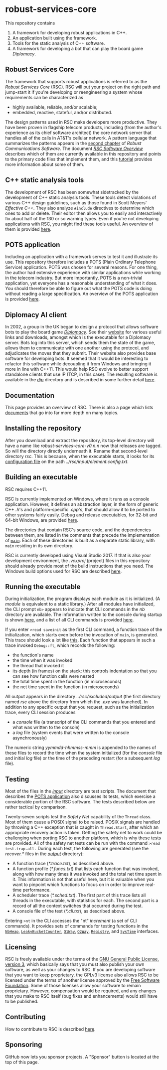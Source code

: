 # robust-services-core

This repository contains

1. A framework for developing robust applications in C++.
1. An application built using the framework.
1. Tools for the static analysis of C++ software.
1. A framework for developing a bot that can play the board game _Diplomacy_.

## Robust Services Core

The framework that supports robust applications is referred to as the _Robust
Services Core_ (RSC). RSC will put your project on the right path and jump-start
it if you're developing or reengineering a system whose requirements can be
characterized as

- highly available, reliable, and/or scalable;
- embedded, reactive, stateful, and/or distributed.

The design patterns used in RSC make developers more productive. They have
been proven in flagship telecom products, including (from the author's
experience as its chief software architect) the core network server that
handles all of the calls in AT&T's cellular network. A pattern language that
summarizes the patterns appears in the
[second chapter](/docs/RCS-chapter-2.pdf) of _Robust Communications Software_.
The document [_RSC Software Overview_](/docs/RSC-Software-Overview.pdf)
describes which of them are currently available in this repository and points
to the primary code files that implement them, and this
[tutorial](/docs/RCS-tutorial.pdf) provides more information about some of
them.

## C++ static analysis tools

The development of RSC has been somewhat sidetracked by the development of C++
static analysis tools. These tools detect violations of various C++ design
guidelines, such as those found in Scott Meyers' _Effective C++_. They also
analyze `#include` directives to determine which ones to add or delete. Their
editor then allows you to easily and interactively fix about half of the 130
or so warning types. Even if you're not developing applications with RSC, you
might find these tools useful. An overview of them is provided
[here](docs/RSC-Cpp-Static-Analysis-Tools.md).

## POTS application

Including an application with a framework serves to test it and illustrate its
use. This repository therefore includes a POTS (Plain Ordinary Telephone
Service) application. POTS was chosen for several reasons. For one thing, the
author had extensive experience with similar applications while working in the
telecom industry. But more importantly, POTS is a non-trivial application, yet
everyone has a reasonable understanding of what it does. You should therefore
be able to figure out what the POTS code is doing without reading a large
specification. An overview of the POTS application is provided
[here](/docs/RSC-POTS-Application.md).

## Diplomacy AI client

In 2002, a group in the UK began to design a protocol that allows software
bots to play the board game
[_Diplomacy_](https://en.wikipedia.org/wiki/Diplomacy_(game)). See their
[website](http://www.daide.org.uk) for various useful links and downloads,
amongst which is the executable for a Diplomacy server. Bots log into this
server, which sends them the state of the game, allows them to communicate with
one another using the protocol, and adjudicates the moves that they submit.
Their website also provides base software for developing bots. It seemed that
it would be interesting to refactor this software while decoupling it from
Windows and bringing it more in line with C++11. This would help RSC evolve
to better support standalone clients that use IP (TCP, in this case). The
resulting software is available in the [_dip_](/dip) directory and is
described in some further detail [here](/docs/RSC-Diplomacy.md).

## Documentation

This page provides an overview of RSC. There is also a page which lists
[documents](/docs/README.md) that go into far more depth on many topics.

## Installing the repository

After you download and extract the repository, its top-level directory will have
a name like _robust-services-core-v0.n.n_ now that releases are tagged. So will
the directory directly underneath it. Rename that second-level directory _rsc_.
This is because, when the executable starts, it looks for its
[configuration file](input/element.config.txt) on the path
_../rsc/input/element.config.txt_.

## Building an executable

RSC requires C++11.

RSC is currently implemented on Windows, where it runs as a console application.
However, it defines an abstraction layer, in the form of generic C++ _.h_'s and
platform-specific _.cpp_'s, that should allow it to be ported to other systems
fairly easily. Debug and release executables, for 32-bit and 64-bit Windows, are
provided [here](/exe).

The directories that contain RSC's source code, and the dependencies between
them, are listed in the comments that precede the implementation of
[`main`](/rsc/main.cpp). Each of these directories is built as a separate
static library, with `main` residing in its own directory.

RSC is currently developed using Visual Studio 2017. If that is also your
development environment, the _.vcxproj_ (project) files in this repository
should already provide most of the build instructions that you need. The
Windows build options used for RSC are described
[here](/docs/RSC-Windows-Build-Options.md).

## Running the executable

During initialization, the program displays each module as it is initialized.
(A _module_ is equivalent to a static library.)  After all modules
have initialized, the CLI prompt `nb>` appears to indicate that CLI commands
in the _nb_ directory are available. The information written to the console
during startup is shown [here](/output/init.console.txt), and a list of all
CLI commands is provided [here](/docs/help.cli.txt).

If you enter `>read saveinit` as the first CLI command, a function trace of
the initialization, which starts even before the invocation of `main`, is
generated. This trace should look a lot like [this](/output/init.trace.txt).
Each function that appears in such a trace invoked `Debug::ft`, which records
the following:
  * the function's name
  * the time when it was invoked
  * the thread that invoked it
  * its depth (in frames) on the stack: this controls indentation so that you
can see how function calls were nested
  * the total time spent in the function (in microseconds)
  * the net time spent in the function (in microseconds)

All output appears in the directory _../rsc/excluded/output_ (the first
directory named _rsc_ above the directory from which the _.exe_ was launched).
In addition to any specific output that you request, such as the initialization
trace, every CLI session produces
  * a _console_ file (a transcript of the CLI commands that you entered and
what was written to the console)
  * a _log_ file (system events that were written to the console asynchronously)

The numeric string _yymmdd-hhmmss-mmm_ is appended to the names of these files
to record the time when the system initialized (for the _console_ file and
initial _log_ file) or the time of the preceding restart (for a subsequent
_log_ file).

## Testing

Most of the files in the [_input_](/input) directory are test scripts. The
document that describes the [POTS application](/docs/RSC-POTS-Application.md)
also discusses its tests, which exercise a considerable portion of the RSC
software. The tests described below are rather tactical by comparison.

Twenty-seven scripts test the _Safety Net_ capability of the `Thread` class.
Most of them cause a POSIX signal to be raised. POSIX signals are handled by
throwing a C++ exception that is caught in `Thread.Start`, after which an
appropriate recovery action is taken. Getting the safety net to work could be
challenging when porting RSC to another platform, which is why these tests are
provided. All of the safety net tests can be run with the command
`>read test.trap.all.`  During each test, the following are generated (see
the _recover.*_ files in the [_output_](/output) directory):

  * A function trace (_*.trace.txt_), as described above.
  * A function profile (_*.funcs.txt_) that lists each function that was
invoked, along with how many times it was invoked and the total net time spent
in it. This information is not that useful here, but it is valuable when you
want to pinpoint which functions to focus on in order to improve real-time
performance.
  * A scheduler trace (_*.sched.txt_). The first part of this trace lists all
threads in the executable, with statistics for each. The second part is a
record of all the context switches that occurred during the test.
  * A console file of the test (_*.cli.txt_), as described above.
 
Entering `>nt` in the CLI accesses the "nt" _increment_ (a set of CLI
commands). It provides sets of commands for testing functions in the
[`NbHeap`](/nb/NbHeap.h), [`LeakyBucketCounter`](/nb/LeakyBucketCounter.h),
[`Q1Way`](/nb/Q1Way.h), [`Q2Way`](/nb/Q2Way.h), [`Registry`](/nb/Registry.h),
and [`SysTime`](/nb/SysTime.h) interfaces.

## Licensing

RSC is freely available under the terms of the [GNU General Public License,
version 3](/LICENSE.txt), which basically says that you must also publish your
own software, as well as your changes to RSC. If you are developing software
that you want to keep proprietary, the GPLv3 license also allows RSC to be
licensed under the terms of another license approved by the [Free Software
Foundation](https://www.gnu.org/licenses/license-list.html). Some of those
licenses allow your software to remain proprietary. However, compensation
would be required, and any changes that you make to RSC itself (bug fixes
and enhancements) would still have to be published.

## Contributing

How to contribute to RSC is described [here](CONTRIBUTING.md).

## Sponsoring

GitHub now lets you sponsor projects. A "Sponsor" button is located at the top
of this page.
